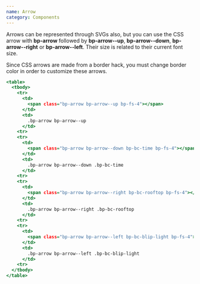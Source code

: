 ```yaml
---
name: Arrow
category: Components
---
```


Arrows can be represented through SVGs also, but you can use the CSS arrow with **bp-arrow** followed by **bp-arrow--up**, **bp-arrow--down**, **bp-arrow--right** or **bp-arrow--left**. Their size is related to their current font size.

Since CSS arrows are made from a border hack, you must change border color in order to customize these arrows.

```example.html
<table>
  <tbody>
    <tr>
      <td>
        <span class="bp-arrow bp-arrow--up bp-fs-4"></span>
      </td>
      <td>
        .bp-arrow bp-arrow--up
      </td>
    <tr>
    <tr>
      <td>
        <span class="bp-arrow bp-arrow--down bp-bc-time bp-fs-4"></span>
      </td>
      <td>
        .bp-arrow bp-arrow--down .bp-bc-time
      </td>
    <tr>
    <tr>
      <td>
        <span class="bp-arrow bp-arrow--right bp-bc-rooftop bp-fs-4"></span>
      </td>
      <td>
        .bp-arrow bp-arrow--right .bp-bc-rooftop
      </td>
    <tr>
    <tr>
      <td>
        <span class="bp-arrow bp-arrow--left bp-bc-blip-light bp-fs-4"></span>
      </td>
      <td>
        .bp-arrow bp-arrow--left .bp-bc-blip-light
      </td>
    <tr>
  </tbody>
</table>
```
</table>
